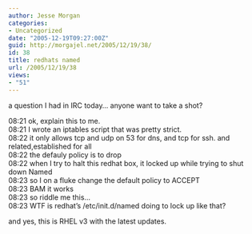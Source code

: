 ```yaml
---
author: Jesse Morgan
categories:
- Uncategorized
date: "2005-12-19T09:27:00Z"
guid: http://morgajel.net/2005/12/19/38/
id: 38
title: redhats named
url: /2005/12/19/38
views:
- "51"
---
```


a question I had in IRC today… anyone want to take a shot?

08:21 ok, explain this to me.  
08:21 I wrote an iptables script that was pretty strict.  
08:22 it only allows tcp and udp on 53 for dns, and tcp for ssh. and related,established for all  
08:22 the defauly policy is to drop  
08:22 when I try to halt this redhat box, it locked up while trying to shut down Named  
08:23 so I on a fluke change the default policy to ACCEPT  
08:23 BAM it works  
08:23 so riddle me this…  
08:23 WTF is redhat’s /etc/init.d/named doing to lock up like that?

and yes, this is RHEL v3 with the latest updates.
